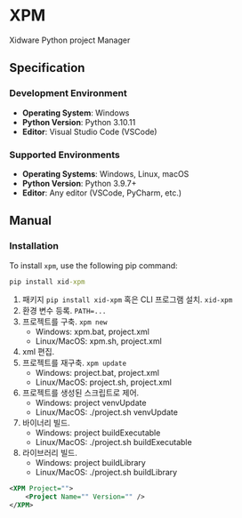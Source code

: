 # **XPM**
Xidware Python project Manager

## **Specification**

### **Development Environment**
- **Operating System**: Windows
- **Python Version**: Python 3.10.11
- **Editor**: Visual Studio Code (VSCode)

### **Supported Environments**
- **Operating Systems**: Windows, Linux, macOS
- **Python Version**: Python 3.9.7+
- **Editor**: Any editor (VSCode, PyCharm, etc.)

## **Manual**

### **Installation**
To install `xpm`, use the following pip command:
```cmd
pip install xid-xpm
```


1. 패키지 `pip install xid-xpm` 혹은 CLI 프로그램 설치. `xid-xpm`
2. 환경 변수 등록. `PATH=...`
3. 프로젝트를 구축. `xpm new`
	- Windows: xpm.bat, project.xml
	- Linux/MacOS: xpm.sh, project.xml
4. xml 편집.
5. 프로젝트를 재구축. `xpm update`
	- Windows: project.bat, project.xml
	- Linux/MacOS: project.sh, project.xml
4. 프로젝트를 생성된 스크립트로 제어.
	- Windows: project venvUpdate
	- Linux/MacOS: ./project.sh venvUpdate
5. 바이너리 빌드.
	- Windows: project buildExecutable
	- Linux/MacOS: ./project.sh buildExecutable
6. 라이브러리 빌드.
	- Windows: project buildLibrary
	- Linux/MacOS: ./project.sh buildLibrary

```xml
<XPM Project="">
	<Project Name="" Version="" />
</XPM>
```